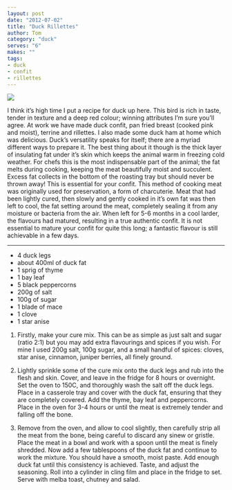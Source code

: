 ```yaml
---
layout: post
date: "2012-07-02"
title: "Duck Rillettes"
author: Tom
category: "duck"
serves: "6"
makes: ""
tags:
- duck
- confit
- rillettes
---
```

<img src="https://s3.eu-west-2.amazonaws.com/grubdaily/duck_rillettes.jpg" />

I think it’s high time I put a recipe for duck up here. This bird is rich in taste, tender in texture and a deep red colour; winning attributes I’m sure you’ll agree. At work we have made duck confit, pan fried breast (cooked pink and moist), terrine and rillettes. I also made some duck ham at home which was delicious. Duck’s versatility speaks for itself; there are a myriad different ways to prepare it. The best thing about it though is the thick layer of insulating fat under it’s skin which keeps the animal warm in freezing cold weather. For chefs this is the most indispensable part of the animal; the fat melts during cooking, keeping the meat beautifully moist and succulent. Excess fat collects in the bottom of the roasting tray but should never be thrown away! This is essential for your confit. This method of cooking meat was originally used for preservation, a form of charcuterie. Meat that had been lightly cured, then slowly and gently cooked in it’s own fat was then left to cool, the fat setting around the meat, completely sealing it from any moisture or bacteria from the air. When left for 5-6 months in a cool larder, the flavours had matured, resulting in a true authentic confit. It is not essential to mature your confit for quite this long; a fantastic flavour is still achievable in a few days.

---
* 4 duck legs
* about 400ml of duck fat
* 1 sprig  of thyme
* 1 bay leaf
* 5 black peppercorns
* 200g of salt
* 100g of sugar
* 1 blade of mace
* 1 clove
* 1 star anise

1. Firstly, make your cure mix. This can be as simple as just salt and sugar (ratio 2:1) but you may add extra flavourings and spices if you wish. For mine I used 200g salt, 100g sugar, and a small handful of spices: cloves, star anise, cinnamon, juniper berries, all finely ground.

2. Lightly sprinkle some of the cure mix onto the duck legs and rub into the flesh and skin. Cover, and leave in the fridge for 8 hours or overnight. Set the oven to 150C, and thoroughly wash the salt off the duck legs. Place in a casserole tray and cover with the duck fat, ensuring that they are completely covered. Add the thyme, bay leaf and peppercorns. Place in the oven for 3-4 hours or until the meat is extremely tender and falling off the bone.

3. Remove from the oven, and allow to cool slightly, then carefully strip all the meat from the bone, being careful to discard any sinew or gristle. Place the meat in a bowl and work with a spoon until the meat is finely shredded. Now add a few tablespoons of the duck fat and continue to work the mixture. You should have a smooth, moist paste. Add enough duck fat until this consistency is achieved. Taste, and adjust the seasoning. Roll into a cylinder in cling film and place in the fridge to set. Serve with melba toast, chutney and salad.


